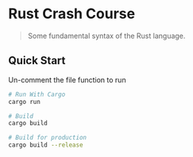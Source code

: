 # Rust Crash Course

> Some fundamental syntax of the Rust language. 
## Quick Start
Un-comment the file function to run

``` bash
# Run With Cargo
cargo run

# Build
cargo build

# Build for production
cargo build --release
```
